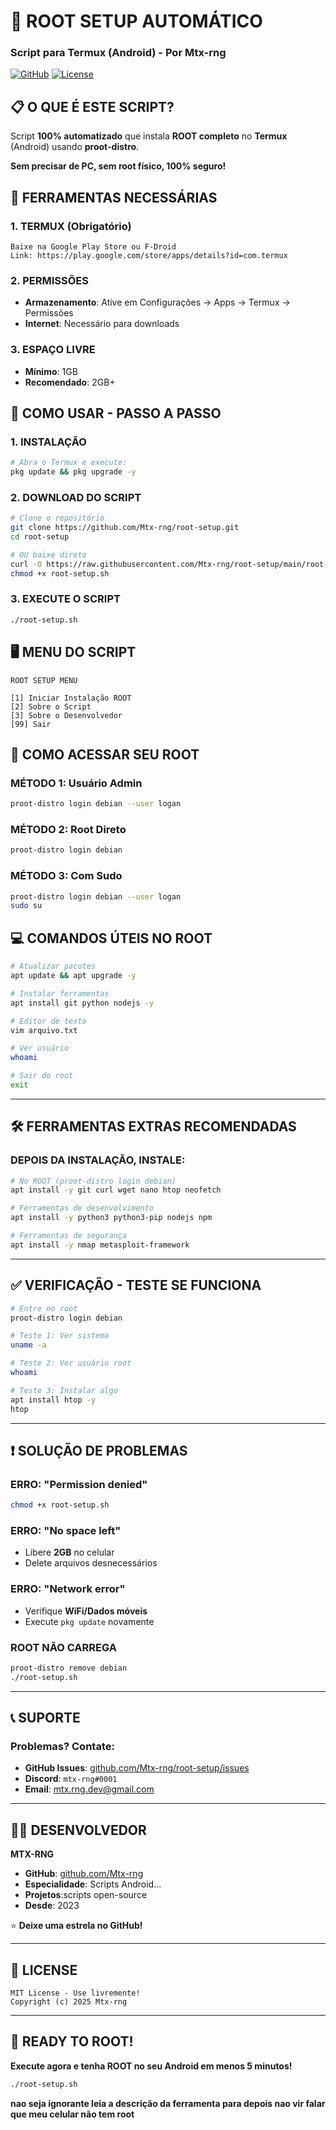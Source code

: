 # 📱 **ROOT SETUP AUTOMÁTICO**
### **Script para Termux (Android) - Por Mtx-rng**

[![GitHub](https://img.shields.io/badge/GitHub-Mtx--rng-blue?logo=github)](https://github.com/Mtx-rng)
[![License](https://img.shields.io/badge/License-MIT-green)](LICENSE)


## 📋 **O QUE É ESTE SCRIPT?**

Script **100% automatizado** que instala **ROOT completo** no **Termux** (Android) usando **proot-distro**. 

**Sem precisar de PC, sem root físico, 100% seguro!**

## 📱 **FERRAMENTAS NECESSÁRIAS**

### **1. TERMUX** (Obrigatório)
```
Baixe na Google Play Store ou F-Droid
Link: https://play.google.com/store/apps/details?id=com.termux
```

### **2. PERMISSÕES**
- **Armazenamento**: Ative em Configurações → Apps → Termux → Permissões
- **Internet**: Necessário para downloads

### **3. ESPAÇO LIVRE**
- **Mínimo**: 1GB
- **Recomendado**: 2GB+


## 🚀 **COMO USAR - PASSO A PASSO**

### **1. INSTALAÇÃO**
```bash
# Abra o Termux e execute:
pkg update && pkg upgrade -y
```

### **2. DOWNLOAD DO SCRIPT**
```bash
# Clone o repositório
git clone https://github.com/Mtx-rng/root-setup.git
cd root-setup

# OU baixe direto
curl -O https://raw.githubusercontent.com/Mtx-rng/root-setup/main/root-setup.sh
chmod +x root-setup.sh
```

### **3. EXECUTE O SCRIPT**
```bash
./root-setup.sh
```

## 🖥️ **MENU DO SCRIPT**

```
ROOT SETUP MENU

[1] Iniciar Instalação ROOT
[2] Sobre o Script
[3] Sobre o Desenvolvedor
[99] Sair
```
## 🔑 **COMO ACESSAR SEU ROOT**

### **MÉTODO 1: Usuário Admin**
```bash
proot-distro login debian --user logan
```

### **MÉTODO 2: Root Direto**
```bash
proot-distro login debian
```

### **MÉTODO 3: Com Sudo**
```bash
proot-distro login debian --user logan
sudo su
```
## 💻 **COMANDOS ÚTEIS NO ROOT**

```bash
# Atualizar pacotes
apt update && apt upgrade -y

# Instalar ferramentas
apt install git python nodejs -y

# Editor de texto
vim arquivo.txt

# Ver usuário
whoami

# Sair do root
exit
```

---

## 🛠️ **FERRAMENTAS EXTRAS RECOMENDADAS**

### **DEPOIS DA INSTALAÇÃO, INSTALE:**
```bash
# No ROOT (proot-distro login debian)
apt install -y git curl wget nano htop neofetch

# Ferramentas de desenvolvimento
apt install -y python3 python3-pip nodejs npm

# Ferramentas de segurança
apt install -y nmap metasploit-framework
```

---

## ✅ **VERIFICAÇÃO - TESTE SE FUNCIONA**

```bash
# Entre no root
proot-distro login debian

# Teste 1: Ver sistema
uname -a

# Teste 2: Ver usuário root
whoami

# Teste 3: Instalar algo
apt install htop -y
htop
```

---

## ❗ **SOLUÇÃO DE PROBLEMAS**

### **ERRO: "Permission denied"**
```bash
chmod +x root-setup.sh
```

### **ERRO: "No space left"**
- Libere **2GB** no celular
- Delete arquivos desnecessários

### **ERRO: "Network error"**
- Verifique **WiFi/Dados móveis**
- Execute `pkg update` novamente

### **ROOT NÃO CARREGA**
```bash
proot-distro remove debian
./root-setup.sh
```

---

## 📞 **SUPORTE**

### **Problemas? Contate:**
- **GitHub Issues**: [github.com/Mtx-rng/root-setup/issues](https://github.com/Mtx-rng/root-setup/issues)
- **Discord**: `mtx-rng#0001`
- **Email**: mtx.rng.dev@gmail.com

---

## 👨‍💻 **DESENVOLVEDOR**

**MTX-RNG**  
- **GitHub**: [github.com/Mtx-rng](https://github.com/Mtx-rng)  
- **Especialidade**: Scripts Android...
- **Projetos**:scripts open-source  
- **Desde**: 2023

⭐ **Deixe uma estrela no GitHub!**

---

## 📄 **LICENSE**
```
MIT License - Use livremente!
Copyright (c) 2025 Mtx-rng
```

---

## 🎉 **READY TO ROOT!**

**Execute agora e tenha ROOT no seu Android em menos 5 minutos!**

```bash
./root-setup.sh
```

**nao seja ignorante leia a descrição da ferramenta para depois nao vir falar que meu celular não tem root**
